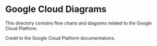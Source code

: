 # Google Cloud Diagrams

This directory contains flow charts and diagrams related to the Google Cloud Platform.

Credit to the Google Cloud Platform documentations.
